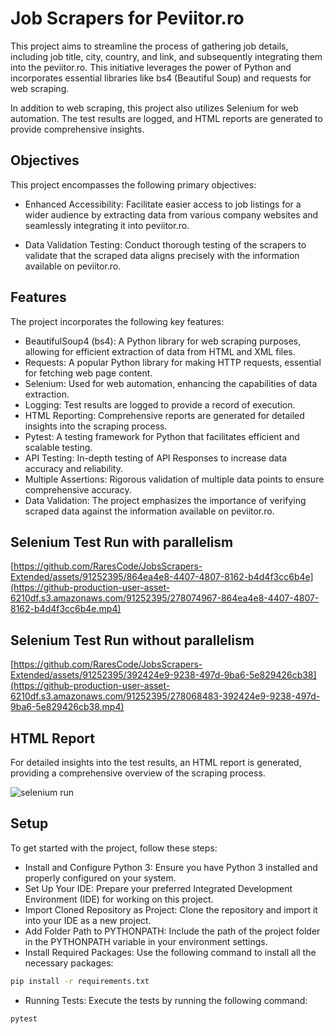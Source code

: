 
# Job Scrapers for Peviitor.ro

This project aims to streamline the process of gathering job details, including job title, city, country, and link, and subsequently integrating them into the peviitor.ro. This initiative leverages the power of Python and incorporates essential libraries like bs4 (Beautiful Soup) and requests for web scraping.

In addition to web scraping, this project also utilizes Selenium for web automation. The test results are logged, and HTML reports are generated to provide comprehensive insights.

## Objectives

This project encompasses the following primary objectives:

- Enhanced Accessibility: Facilitate easier access to job listings for a wider audience by extracting data from various company websites and seamlessly integrating it into peviitor.ro.

- Data Validation Testing: Conduct thorough testing of the scrapers to validate that the scraped data aligns precisely with the information available on peviitor.ro.

## Features

The project incorporates the following key features:

- BeautifulSoup4 (bs4): A Python library for web scraping purposes, allowing for efficient extraction of data from HTML and XML files.
- Requests: A popular Python library for making HTTP requests, essential for fetching web page content.
- Selenium: Used for web automation, enhancing the capabilities of data extraction.
- Logging: Test results are logged to provide a record of execution.
- HTML Reporting: Comprehensive reports are generated for detailed insights into the scraping process.
- Pytest: A testing framework for Python that facilitates efficient and scalable testing.
- API Testing: In-depth testing of API Responses to increase data accuracy and reliability.
- Multiple Assertions: Rigorous validation of multiple data points to ensure comprehensive accuracy.
- Data Validation: The project emphasizes the importance of verifying scraped data against the information available on peviitor.ro.

## Selenium Test Run with parallelism

[https://github.com/RaresCode/JobsScrapers-Extended/assets/91252395/864ea4e8-4407-4807-8162-b4d4f3cc6b4e](https://github-production-user-asset-6210df.s3.amazonaws.com/91252395/278074967-864ea4e8-4407-4807-8162-b4d4f3cc6b4e.mp4)

## Selenium Test Run without parallelism

[https://github.com/RaresCode/JobsScrapers-Extended/assets/91252395/392424e9-9238-497d-9ba6-5e829426cb38](https://github-production-user-asset-6210df.s3.amazonaws.com/91252395/278068483-392424e9-9238-497d-9ba6-5e829426cb38.mp4)

## HTML Report

For detailed insights into the test results, an HTML report is generated, providing a comprehensive overview of the scraping process.

![selenium run](https://github.com/RaresCode/JobsScrapers-Extended/assets/91252395/3d47ff4e-d344-4c97-9cdb-40594ee19cfc)

## Setup

To get started with the project, follow these steps:

- Install and Configure Python 3: Ensure you have Python 3 installed and properly configured on your system.
- Set Up Your IDE: Prepare your preferred Integrated Development Environment (IDE) for working on this project.
- Import Cloned Repository as Project: Clone the repository and import it into your IDE as a new project.
- Add Folder Path to PYTHONPATH: Include the path of the project folder in the PYTHONPATH variable in your environment settings.
- Install Required Packages: Use the following command to install all the necessary packages: 
```bash
pip install -r requirements.txt
```
- Running Tests: Execute the tests by running the following command:
```bash
pytest
```
